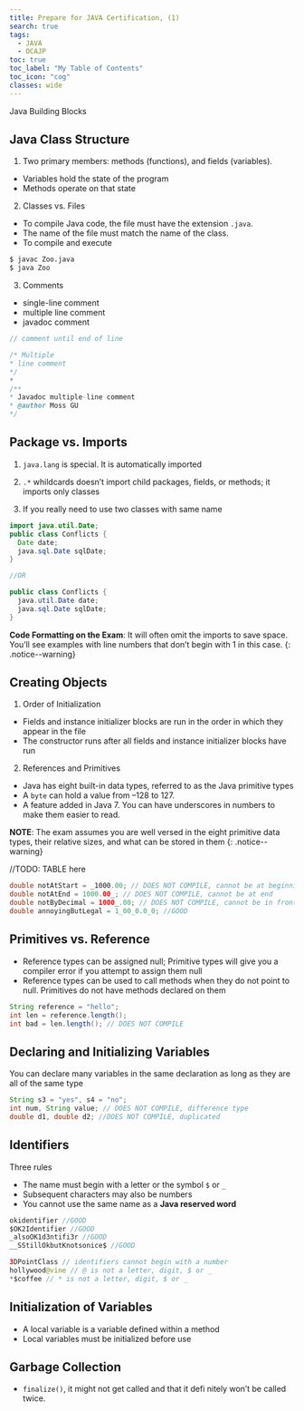 ```yaml
---
title: Prepare for JAVA Certification, (1)
search: true
tags: 
  - JAVA
  - OCAJP
toc: true
toc_label: "My Table of Contents"
toc_icon: "cog"
classes: wide
---
```

Java Building Blocks

## Java Class Structure

1. Two primary members: methods (functions), and fields (variables).
  - Variables hold the state of the program 
  - Methods operate on that state

2. Classes vs. Files
  - To compile Java code, the file must have the extension `.java`. 
  - The name of the file must match the name of the class.
  - To compile and execute
```bash
$ javac Zoo.java 
$ java Zoo
```

3. Comments
  - single-line comment
  - multiple line comment
  - javadoc comment

```java
// comment until end of line

/* Multiple
* line comment 
*/
* 
/** 
* Javadoc multiple-line comment 
* @author Moss GU
*/
```



## Package vs. Imports

1. `java.lang` is special. It is automatically imported

2. `.*` whildcards doesn’t import child packages, fields, or methods; it imports only classes

3. If you really need to use two classes with same name

```java
import java.util.Date;
public class Conflicts {
  Date date; 
  java.sql.Date sqlDate;
}

//OR

public class Conflicts {
  java.util.Date date; 
  java.sql.Date sqlDate;
}
```

**Code Formatting on the Exam**:
It will often omit the imports to save space. You’ll see examples with line numbers that don’t begin with 1 in this case.
{: .notice--warning}

## Creating Objects

1. Order of Initialization
  - Fields and instance initializer blocks are run in the order in which they appear in the file
  - The constructor runs after all fields and instance initializer blocks have run

2. References and Primitives
  - Java has eight built-in data types, referred to as the Java primitive types
  - A `byte` can hold a value from –128 to 127.
  - A feature added in Java 7. You can have underscores in numbers to make them easier to read.

**NOTE**: The exam assumes you are well versed in the eight primitive data types, their relative sizes, and what can be stored in them
{: .notice--warning}

//TODO: TABLE here

```java
double notAtStart = _1000.00; // DOES NOT COMPILE, cannot be at beginning
double notAtEnd = 1000.00_; // DOES NOT COMPILE, cannot be at end
double notByDecimal = 1000_.00; // DOES NOT COMPILE, cannot be in front of `.`
double annoyingButLegal = 1_00_0.0_0; //GOOD
```

## Primitives vs. Reference

- Reference types can be assigned null; Primitive types will give you a compiler error if you attempt to assign them null
- Reference types can be used to call methods when they do not point to null. Primitives do not have methods declared on them

```java
String reference = "hello"; 
int len = reference.length(); 
int bad = len.length(); // DOES NOT COMPILE
```

## Declaring and Initializing Variables

You can declare many variables in the same declaration as long as they are all of the same type

```java
String s3 = "yes", s4 = "no";
int num, String value; // DOES NOT COMPILE, difference type
double d1, double d2; //DOES NOT COMPILE, duplicated
```

## Identifiers
Three rules
- The name must begin with a letter or the symbol `$` or `_`
- Subsequent characters may also be numbers
- You cannot use the same name as a **Java reserved word**

```java
okidentifier //GOOD
$OK2Identifier //GOOD 
_alsoOK1d3ntifi3r //GOOD
__SStillOkbutKnotsonice$ //GOOD

3DPointClass // identifiers cannot begin with a number 
hollywood@vine // @ is not a letter, digit, $ or _ 
*$coffee // * is not a letter, digit, $ or _
```

## Initialization of Variables

- A local variable is a variable defined within a method
- Local variables must be initialized before use


## Garbage Collection

- `finalize()`, it might not get called and that it defi nitely won’t be called twice.